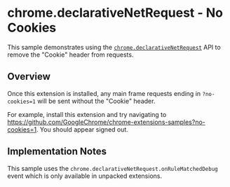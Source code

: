# chrome.declarativeNetRequest - No Cookies

This sample demonstrates using the [`chrome.declarativeNetRequest`](https://developer.chrome.com/docs/extensions/reference/declarativeNetRequest/) API to remove the "Cookie" header from requests.

## Overview

Once this extension is installed, any main frame requests ending in `?no-cookies=1` will be sent without the "Cookie" header.

For example, install this extension and try navigating to https://github.com/GoogleChrome/chrome-extensions-samples?no-cookies=1. You should appear signed out.

## Implementation Notes

This sample uses the `chrome.declarativeNetRequest.onRuleMatchedDebug` event which is only available in unpacked extensions.
